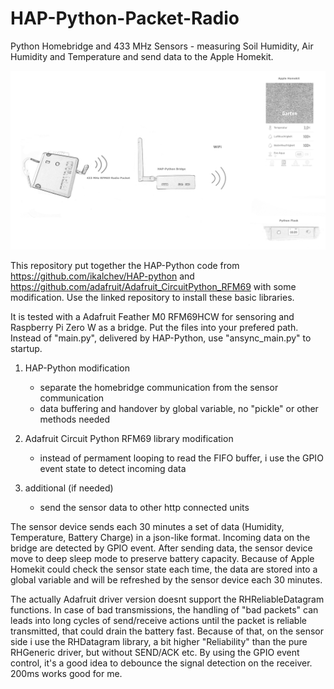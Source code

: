 # HAP-Python-Packet-Radio

Python Homebridge and 433 MHz Sensors - measuring Soil Humidity, Air Humidity and Temperature and send data to the Apple Homekit.


![Image of hardware](Image1.png)



This repository put together the HAP-Python code from https://github.com/ikalchev/HAP-python and  https://github.com/adafruit/Adafruit_CircuitPython_RFM69 with some modification.
Use the linked repository to install these basic libraries. 

It is tested with a Adafruit Feather M0 RFM69HCW for sensoring and Raspberry Pi Zero W as a bridge.
Put the files into your prefered path. Instead of "main.py", delivered by HAP-Python, use "ansync_main.py" to startup.

1) HAP-Python modification
    - separate the homebridge communication from the sensor communication
    - data buffering and handover by global variable, no "pickle" or other methods needed

2) Adafruit Circuit Python RFM69 library modification

    - instead of permament looping to read the FIFO buffer, i use the GPIO event state to detect incoming data

3)  additional (if needed)

    - send the sensor data to other http connected units

The sensor device sends each 30 minutes a set of data (Humidity, Temperature, Battery Charge) in a json-like format. Incoming data on the bridge are detected by GPIO event. After sending data, the sensor device move to deep sleep mode to preserve battery capacity. Because of Apple Homekit could check the sensor state each time, the data are stored into a global variable and will be refreshed by the sensor device each 30 minutes. 

The actually Adafruit driver version doesnt support the RHReliableDatagram functions. In case of bad transmissions, the handling of "bad packets" can leads into long cycles of send/receive actions until the packet is reliable transmitted, that could drain the battery fast. Because of that, on the sensor side i use the RHDatagram library, a bit higher "Reliability" than the pure RHGeneric driver, but without SEND/ACK etc.
By using the GPIO event control, it's a good idea to debounce the signal detection on the receiver. 200ms works good for me.
